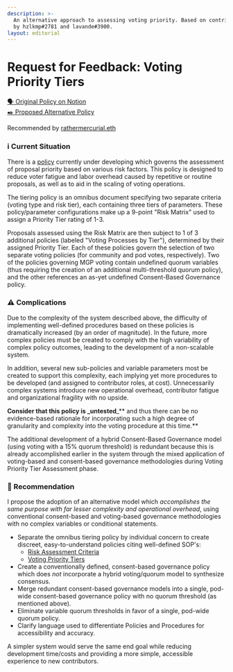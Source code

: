 ```yaml
---
description: >-
  An alternative approach to assessing voting priority. Based on contributions
  by hzlkmp#2781 and lavande#3900.
layout: editorial
---
```


# Request for Feedback: Voting Priority Tiers

[🗣️ Original Policy on Notion](https://www.notion.so/rabbithole-gg/Tiering-Criteria-Final-Draft-v1-c7d93a5f3795467cba014b0e6107acc3)\
[✒️ Proposed Alternative Policy](https://v0.rabbithole.rathermercurial.xyz/policies/voting/proposals/criteria/priority)

Recommended by [rathermercurial.eth](https://rathermercurial.eth.xyz)

### ℹ️ Current Situation

There is a [policy](https://www.notion.so/rabbithole-gg/Tiering-Criteria-Final-Draft-v1-c7d93a5f3795467cba014b0e6107acc3) currently under developing which governs the assessment of proposal priority based on various risk factors. This policy is designed to reduce voter fatigue and labor overhead caused by repetitive or routine proposals, as well as to aid in the scaling of voting operations.

The tiering policy is an omnibus document specifying two separate criteria (voting type and risk tier), each containing three tiers of parameters. These policy/parameter configurations make up a 9-point "Risk Matrix" used to assign a Priority Tier rating of 1-3.

Proposals assessed using the Risk Matrix are then subject to 1 of 3 additional policies (labeled "Voting Processes by Tier"), determined by their assigned Priority Tier. Each of these policies govern the selection of two separate voting policies (for community and pod votes, respectively). Two of the policies governing MGP voting contain undefined quorum variables (thus requiring the creation of an additional multi-threshold quorum policy), and the other references an as-yet undefined Consent-Based Governance policy.

### ⚠️ Complications

Due to the complexity of the system described above, the difficulty of implementing well-defined procedures based on these policies is dramatically increased (by an order of magnitude). In the future, more complex policies must be created to comply with the high variability of complex policy outcomes, leading to the development of a non-scalable system.

In addition, several new sub-policies and variable parameters most be created to support this complexity, each implying yet more procedures to be developed (and assigned to contributor roles, at cost). Unnecessarily complex systems introduce new operational overhead, contributor fatigue and organizational fragility with no upside.

**Consider that this policy is \_untested**\_\*\* and thus there can be no evidence-based rationale for incorporating such a high degree of granularity and complexity into the voting procedure at this time.\*\*

The additional development of a hybrid Consent-Based Governance model (using voting with a 15% quorum threshold) is redundant because this is already accomplished earlier in the system through the mixed application of voting-based and consent-based governance methodologies during Voting Priority Tier Assessment phase.

### 🔔 Recommendation

I propose the adoption of an alternative model which _accomplishes the same purpose with far lesser complexity and operational overhead_, using conventional consent-based and voting-based governance methodologies with no complex variables or conditional statements.

* Separate the omnibus tiering policy by individual concern to create discreet, easy-to-understand policies citing well-defined SOP's:
  * [Risk Assessment Criteria](https://v0.rabbithole.rathermercurial.xyz/policies/voting/proposals/criteria/risk)
  * [Voting Priority Tiers](https://v0.rabbithole.rathermercurial.xyz/policies/voting/proposals/criteria/priority)
* Create a conventionally defined, consent-based governance policy which does _not_ incorporate a hybrid voting/quorum model to synthesize consensus.
* Merge redundant consent-based governance models into a single, pod-wide consent-based governance policy with no quorum threshold (as mentioned above).
* Eliminate variable quorum thresholds in favor of a single, pod-wide quorum policy.
* Clarify language used to differentiate Policies and Procedures for accessibility and accuracy.

A simpler system would serve the same end goal while reducing development time/costs and providing a more simple, accessible experience to new contributors.
